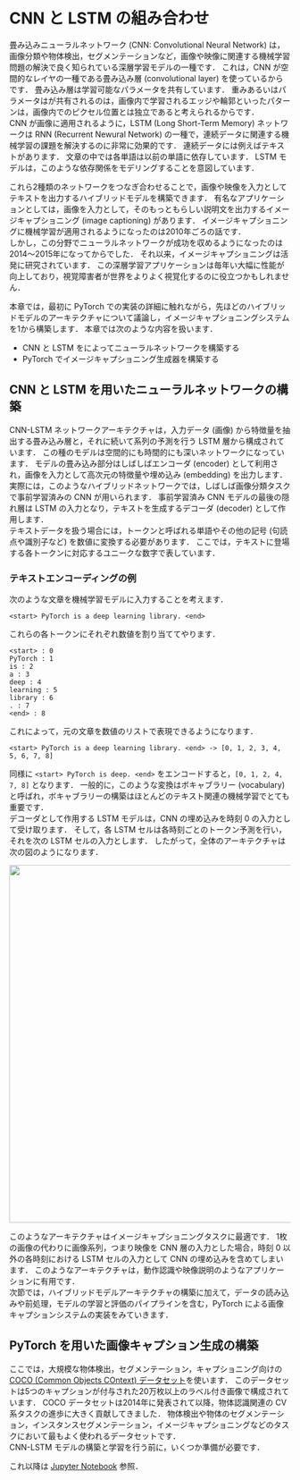 # CNN と LSTM の組み合わせ
畳み込みニューラルネットワーク (CNN: Convolutional Neural Network) は，画像分類や物体検出，セグメンテーションなど，画像や映像に関連する機械学習問題の解決で良く知られている深層学習モデルの一種です．
これは，CNN が空間的なレイヤの一種である畳み込み層 (convolutional layer) を使っているからです．
畳み込み層は学習可能なパラメータを共有しています．
重みあるいはパラメータはが共有されるのは，画像内で学習されるエッジや輪郭といったパターンは，画像内でのピクセル位置とは独立であると考えられるからです．  
CNN が画像に適用されるように，LSTM (Long Short-Term Memory) ネットワークは RNN (Recurrent Newural Network) の一種で，連続データに関連する機械学習の課題を解決するのに非常に効果的です．
連続データには例えばテキストがあります．
文章の中では各単語は以前の単語に依存しています．
LSTM モデルは，このような依存関係をモデリングすることを意図しています．

これら2種類のネットワークをつなぎ合わせることで，画像や映像を入力としてテキストを出力するハイブリッドモデルを構築できます．
有名なアプリケーションとしては，画像を入力として，そのもっともらしい説明文を出力するイメージキャプショニング (image captioning) があります．
イメージキャプショニングに機械学習が適用されるようになったのは2010年ごろの話です．  
しかし，この分野でニューラルネットワークが成功を収めるようになったのは2014～2015年になってからでした．
それ以来，イメージキャプショニングは活発に研究されています．
この深層学習アプリケーションは毎年い大幅に性能が向上しており，視覚障害者が世界をよりよく視覚化するのに役立つかもしれません．

本章では，最初に PyTorch での実装の詳細に触れながら，先ほどのハイブリッドモデルのアーキテクチャについて議論し，イメージキャプショニングシステムを1から構築します．
本章では次のような内容を扱います．

- CNN と LSTM をによってニューラルネットワークを構築する
- PyTorch でイメージキャプショニング生成器を構築する

## CNN と LSTM を用いたニューラルネットワークの構築
CNN-LSTM ネットワークアーキテクチャは，入力データ (画像) から特徴量を抽出する畳み込み層と，それに続いて系列の予測を行う LSTM 層から構成されています．
この種のモデルは空間的にも時間的にも深いネットワークになっています．
モデルの畳み込み部分はしばしばエンコーダ (encoder) として利用され，画像を入力として高次元の特徴量や埋め込み (embedding) を出力します．  
実際には，このようなハイブリッドネットワークでは，しばしば画像分類タスクで事前学習済みの CNN が用いられます．
事前学習済み CNN モデルの最後の隠れ層は LSTM の入力となり，テキストを生成するデコーダ (decoder) として作用します．  
テキストデータを扱う場合には，トークンと呼ばれる単語やその他の記号 (句読点や識別子など) を数値に変換する必要があります．
ここでは，テキストに登場する各トークンに対応するユニークな数字で表しています．

### テキストエンコーディングの例
次のような文章を機械学習モデルに入力することを考えます．

```
<start> PyTorch is a deep learning library. <end>
```

これらの各トークンにそれぞれ数値を割り当ててやります．

```
<start> : 0
PyTorch : 1
is : 2
a : 3
deep : 4
learning : 5
library : 6
. : 7
<end> : 8
```

これによって，元の文章を数値のリストで表現できるようになります．

```
<start> PyTorch is a deep learning library. <end> -> [0, 1, 2, 3, 4, 5, 6, 7, 8]
```

同様に ```<start> PyTorch is deep. <end>``` をエンコードすると，```[0, 1, 2, 4, 7, 8]``` となります．
一般的に，このような変換はボキャブラリー (vocabulary) と呼ばれ，ボキャブラリーの構築はほとんどのテキスト関連の機械学習でとても重要です．  
デコーダとして作用する LSTM モデルは，CNN の埋め込みを時刻 0 の入力として受け取ります．
そして，各 LSTM セルは各時刻ごとのトークン予測を行い，それを次の LSTM セルの入力とします．
したがって，全体のアーキテクチャは次の図のようになります．

<div align="center">
    <image src="../../images/cnn_lstm.png" width="640" />
</div>

このようなアーキテクチャはイメージキャプショニングタスクに最適です．
1枚の画像の代わりに画像系列，つまり映像を CNN 層の入力とした場合，時刻 0 以外の各時刻における LSTM セルの入力として CNN の埋め込みを含めてしまいます．
このようなアーキテクチャは，動作認識や映像説明のようなアプリケーションに有用です．  
次節では，ハイブリッドモデルアーキテクチャの構築に加えて，データの読み込みや前処理，モデルの学習と評価のパイプラインを含む，PyTorch による画像キャプションシステムの実装をみていきます．

## PyTorch を用いた画像キャプション生成の構築
ここでは，大規模な物体検出，セグメンテーション，キャプショニング向けの [COCO (Common Objects COntext) データセット](http://cocodataset.org/#overview)を使います．
このデータセットは5つのキャプションが付与された20万枚以上のラベル付き画像で構成されています．
COCO データセットは2014年に発表されて以降，物体認識関連の CV 系タスクの進歩に大きく貢献してきました．
物体検出や物体のセグメンテーション，インスタンスセグメンテーション，イメージキャプショニングなどのタスクにおいて最もよく使われるデータセットです．  
CNN-LSTM モデルの構築と学習を行う前に，いくつか準備が必要です．

これ以降は [Jupyter Notebook]() 参照．